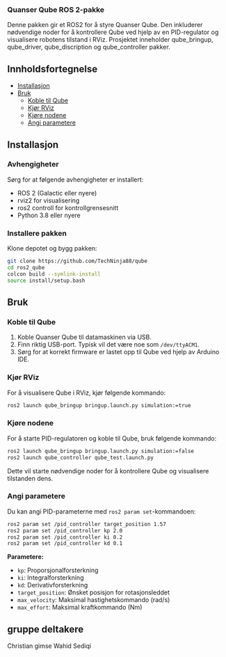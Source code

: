 ### Quanser Qube ROS 2-pakke

Denne pakken gir et ROS2 for å styre  Quanser Qube. Den inkluderer nødvendige noder for å kontrollere Qube ved hjelp av en PID-regulator og visualisere robotens tilstand i RViz.
Prosjektet inneholder qube_bringup, qube_driver, qube_discription og qube_controller pakker.

## Innholdsfortegnelse

- [Installasjon](#installasjon)
- [Bruk](#bruk)
  - [Koble til Qube](#koble-til-qube)
  - [Kjør RViz](#kjør-rviz)
  - [Kjøre nodene](#kjøre-nodene)
  - [Angi parametere](#angi-parametere)

## Installasjon

### Avhengigheter

Sørg for at følgende avhengigheter er installert:

- ROS 2 (Galactic eller nyere)
- rviz2 for visualisering
- ros2 controll for kontrollgrensesnitt
- Python 3.8 eller nyere
### Installere pakken

Klone depotet og bygg pakken:

```bash
git clone https://github.com/TechNinja88/qube
cd ros2_qube
colcon build --symlink-install
source install/setup.bash
```

## Bruk

### Koble til Qube

1. Koble Quanser Qube til datamaskinen via USB.
2. Finn riktig USB-port. Typisk vil det være noe som `/dev/ttyACM1`.
3. Sørg for at korrekt firmware er lastet opp til Qube ved hjelp av Arduino IDE.

### Kjør RViz
For å visualisere Qube i RViz, kjør følgende kommando:

```bash
ros2 launch qube_bringup bringup.launch.py simulation:=true
```

### Kjøre nodene

For å starte PID-regulatoren og koble til Qube, bruk følgende kommando:



```bash
ros2 launch qube_bringup bringup.launch.py simulation:=false
ros2 launch qube_controller qube_test.launch.py
```

Dette vil starte nødvendige noder for å kontrollere Qube og visualisere tilstanden dens.

### Angi parametere

Du kan angi PID-parameterne med `ros2 param set`-kommandoen:

```bash
ros2 param set /pid_controller target_position 1.57
ros2 param set /pid_controller kp 2.0
ros2 param set /pid_controller ki 0.2
ros2 param set /pid_controller kd 0.1
```

**Parametere:**
- `kp`: Proporsjonalforsterkning
- `ki`: Integralforsterkning
- `kd`: Derivativforsterkning
- `target_position`: Ønsket posisjon for rotasjonsleddet
- `max_velocity`: Maksimal hastighetskommando (rad/s)
- `max_effort`: Maksimal kraftkommando (Nm)
## gruppe deltakere
Christian gimse 
Wahid Sediqi